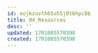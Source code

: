 ```yaml
---
id: eojkzuvth65o55j0t6hpc8b
title: 04_Resources
desc: ''
updated: 1701005570398
created: 1701005570398
---
```

